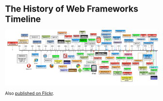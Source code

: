 # The History of Web Frameworks Timeline

![The History of Web Frameworks](history-of-web-frameworks-timeline.png "The History of Web Frameworks")

Also [published on Flickr](https://www.flickr.com/photos/mraible/48488610102).
